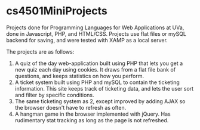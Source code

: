# cs4501MiniProjects
Projects done for Programming Languages for Web Applications at UVa, done in Javascript, PHP, and HTML/CSS.  Projects use flat files or mySQL backend for saving, and were tested with XAMP as a local server.

The projects are as follows:
1. A quiz of the day web-application built using PHP that lets you get a new quiz each day using cookies.  It draws from a flat file bank of questions, and keeps statistics on how you perform.
2. A ticket system built using PHP and mySQL to contain the ticketing information.  This site keeps track of ticketing data, and lets the user sort and filter by specific conditions.
3. The same ticketing system as 2, except improved by adding AJAX so the browser doesn't have to refresh as often.
4. A hangman game in the browser implemented with jQuery.  Has rudimentary stat tracking as long as the page is not refreshed.